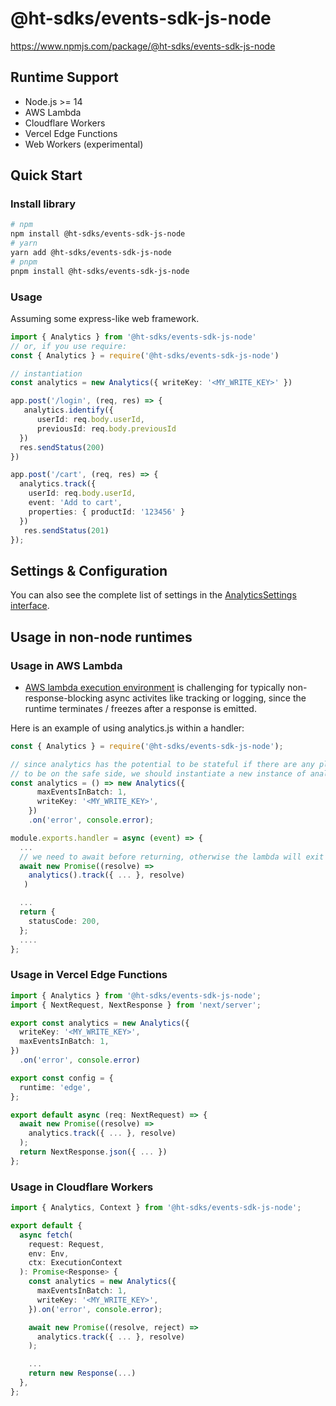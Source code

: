 # @ht-sdks/events-sdk-js-node

https://www.npmjs.com/package/@ht-sdks/events-sdk-js-node


## Runtime Support
- Node.js >= 14
- AWS Lambda
- Cloudflare Workers
- Vercel Edge Functions
- Web Workers (experimental)

## Quick Start
### Install library
```bash
# npm
npm install @ht-sdks/events-sdk-js-node
# yarn
yarn add @ht-sdks/events-sdk-js-node
# pnpm
pnpm install @ht-sdks/events-sdk-js-node
```

### Usage
Assuming some express-like web framework.
```ts
import { Analytics } from '@ht-sdks/events-sdk-js-node'
// or, if you use require:
const { Analytics } = require('@ht-sdks/events-sdk-js-node')

// instantiation
const analytics = new Analytics({ writeKey: '<MY_WRITE_KEY>' })

app.post('/login', (req, res) => {
   analytics.identify({
      userId: req.body.userId,
      previousId: req.body.previousId
  })
  res.sendStatus(200)
})

app.post('/cart', (req, res) => {
  analytics.track({
    userId: req.body.userId,
    event: 'Add to cart',
    properties: { productId: '123456' }
  })
   res.sendStatus(201)
});
```


## Settings & Configuration

You can also see the complete list of settings in the [AnalyticsSettings interface](src/app/settings.ts).


## Usage in non-node runtimes
### Usage in AWS Lambda
- [AWS lambda execution environment](https://docs.aws.amazon.com/lambda/latest/dg/lambda-runtime-environment.html) is challenging for typically non-response-blocking async activites like tracking or logging, since the runtime terminates / freezes after a response is emitted.

Here is an example of using analytics.js within a handler:
```ts
const { Analytics } = require('@ht-sdks/events-sdk-js-node');

// since analytics has the potential to be stateful if there are any plugins added,
// to be on the safe side, we should instantiate a new instance of analytics on every request (the cost of instantiation is low).
const analytics = () => new Analytics({
      maxEventsInBatch: 1,
      writeKey: '<MY_WRITE_KEY>',
    })
    .on('error', console.error);

module.exports.handler = async (event) => {
  ...
  // we need to await before returning, otherwise the lambda will exit before sending the request.
  await new Promise((resolve) =>
    analytics().track({ ... }, resolve)
   )

  ...
  return {
    statusCode: 200,
  };
  ....
};
```

### Usage in Vercel Edge Functions
```ts
import { Analytics } from '@ht-sdks/events-sdk-js-node';
import { NextRequest, NextResponse } from 'next/server';

export const analytics = new Analytics({
  writeKey: '<MY_WRITE_KEY>',
  maxEventsInBatch: 1,
})
  .on('error', console.error)

export const config = {
  runtime: 'edge',
};

export default async (req: NextRequest) => {
  await new Promise((resolve) =>
    analytics.track({ ... }, resolve)
  );
  return NextResponse.json({ ... })
};
```

### Usage in Cloudflare Workers
```ts
import { Analytics, Context } from '@ht-sdks/events-sdk-js-node';

export default {
  async fetch(
    request: Request,
    env: Env,
    ctx: ExecutionContext
  ): Promise<Response> {
    const analytics = new Analytics({
      maxEventsInBatch: 1,
      writeKey: '<MY_WRITE_KEY>',
    }).on('error', console.error);

    await new Promise((resolve, reject) =>
      analytics.track({ ... }, resolve)
    );

    ...
    return new Response(...)
  },
};

```


